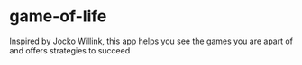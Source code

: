 # game-of-life
Inspired by Jocko Willink, this app helps you see the games you are apart of and offers strategies to succeed
